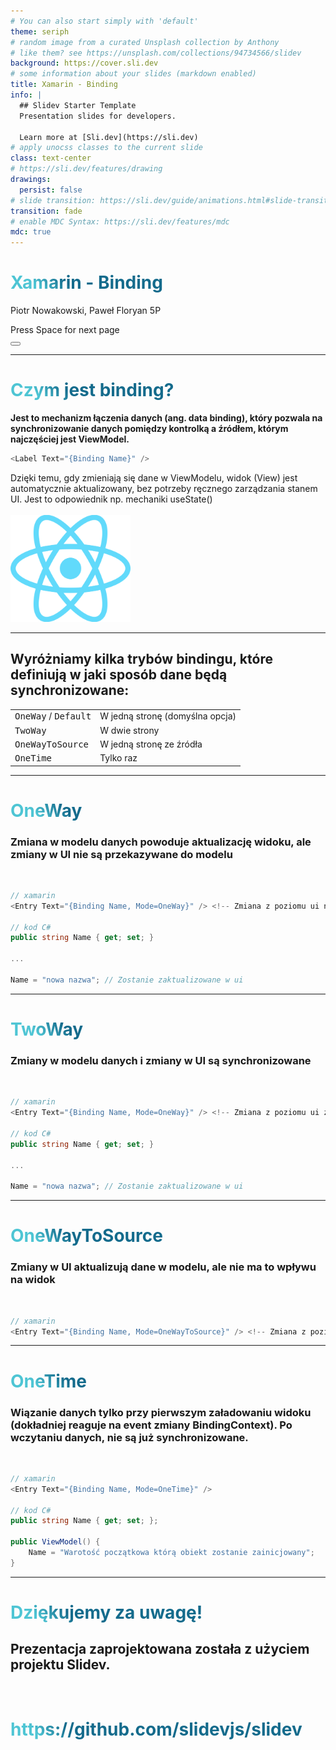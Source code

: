 ```yaml
---
# You can also start simply with 'default'
theme: seriph
# random image from a curated Unsplash collection by Anthony
# like them? see https://unsplash.com/collections/94734566/slidev
background: https://cover.sli.dev
# some information about your slides (markdown enabled)
title: Xamarin - Binding
info: |
  ## Slidev Starter Template
  Presentation slides for developers.

  Learn more at [Sli.dev](https://sli.dev)
# apply unocss classes to the current slide
class: text-center
# https://sli.dev/features/drawing
drawings:
  persist: false
# slide transition: https://sli.dev/guide/animations.html#slide-transitions
transition: fade
# enable MDC Syntax: https://sli.dev/features/mdc
mdc: true
---
```


# Xamarin - Binding

Piotr Nowakowski, Paweł Floryan 5P

<div @click="$slidev.nav.next" class="mt-12 py-1" hover:bg="white op-10">
  Press Space for next page <carbon:arrow-right />
</div>

<div class="abs-br m-6 text-xl">
  <button @click="$slidev.nav.openInEditor" title="Open in Editor" class="slidev-icon-btn">
    <carbon:edit />
  </button>
</div>

<!--
The last comment block of each slide will be treated as slide notes. It will be visible and editable in Presenter Mode along with the slide. [Read more in the docs](https://sli.dev/guide/syntax.html#notes)
-->

---

# Czym jest binding?

**Jest to mechanizm łączenia danych (ang. data binding), który pozwala na synchronizowanie danych pomiędzy kontrolką a źródłem, którym najczęściej jest ViewModel.**

```c#
<Label Text="{Binding Name}" />

```

<div v-click class="text-2xl m-5">
Dzięki temu, gdy zmieniają się dane w ViewModelu, widok (View) jest automatycznie aktualizowany, bez potrzeby ręcznego zarządzania stanem UI. Jest to odpowiednik np. mechaniki useState()
</div>

<br>

<img src="/assets/React-icon.svg.png" v-click class="absolute bottom--35 left-110 opacity-30 transform -rotate-10 transition-fade">

<style>
h1 {
  background-color: #2B90B6;
  background-image: linear-gradient(45deg, #4EC5D4 10%, #146b8c 20%);
  background-size: 100%;
  -webkit-background-clip: text;
  -moz-background-clip: text;
  -webkit-text-fill-color: transparent;
  -moz-text-fill-color: transparent;
}

img {
  width: 20vw;
  transition: opacity 0.5s ease;
}
</style>

---

## Wyróżniamy kilka trybów bindingu, które definiują w jaki sposób dane będą synchronizowane:

<div v-click class="transition-fade">

|                                        |                                 |
| -------------------------------------- | ------------------------------- |
| <kbd>OneWay</kbd> / <kbd>Default</kbd> | W jedną stronę (domyślna opcja) |
| <kbd>TwoWay</kbd>                      | W dwie strony                   |
| <kbd>OneWayToSource</kbd>              | W jedną stronę ze źródła        |
| <kbd>OneTime</kbd>                     | Tylko raz                       |

</div>

---

# OneWay

<h3> Zmiana w modelu danych powoduje aktualizację widoku, ale zmiany w UI <span v-mark.red="3"> nie są </span> przekazywane do modelu </h3>

<br>
<div v-click class="transition-fade">

```c#
// xamarin
<Entry Text="{Binding Name, Mode=OneWay}" /> <!-- Zmiana z poziomu ui nie zaktualizuje modelu -->

// kod C#
public string Name { get; set; }

...

Name = "nowa nazwa"; // Zostanie zaktualizowane w ui
```

</div>

---

# TwoWay

<h3> Zmiany w modelu danych i zmiany w UI <span v-mark.red="3"> są synchronizowane </span></h3>

<br>
<div v-click class="transition-fade">

```c#
// xamarin
<Entry Text="{Binding Name, Mode=OneWay}" /> <!-- Zmiana z poziomu ui zaktualizuje model -->

// kod C#
public string Name { get; set; }

...

Name = "nowa nazwa"; // Zostanie zaktualizowane w ui
```

</div>

---

# OneWayToSource

<h3> Zmiany w UI aktualizują dane w modelu, ale <span v-mark.red="3"> nie ma to wpływu </span>na widok</h3>

<br>
<div v-click class="transition-fade">

```c#
// xamarin
<Entry Text="{Binding Name, Mode=OneWayToSource}" /> <!-- Zmiana z poziomu ui zaktualizuje model -->
```

</div>

---

# OneTime

<h3> Wiązanie danych tylko przy pierwszym załadowaniu widoku (dokładniej reaguje na event zmiany <span v-mark.circle.orange="5">BindingContext</span>). Po wczytaniu danych, <span v-mark.red="3">nie są</span> już synchronizowane. </h3>

<br>
<div v-click class="transition-fade">

```c#
// xamarin
<Entry Text="{Binding Name, Mode=OneTime}" />

// kod C#
public string Name { get; set; };

public ViewModel() {
    Name = "Warotość początkowa którą obiekt zostanie zainicjowany";
}
```

</div>

---

# Dziękujemy za uwagę!

## Prezentacja zaprojektowana została z użyciem projektu Slidev.

<br>

# https://github.com/slidevjs/slidev
